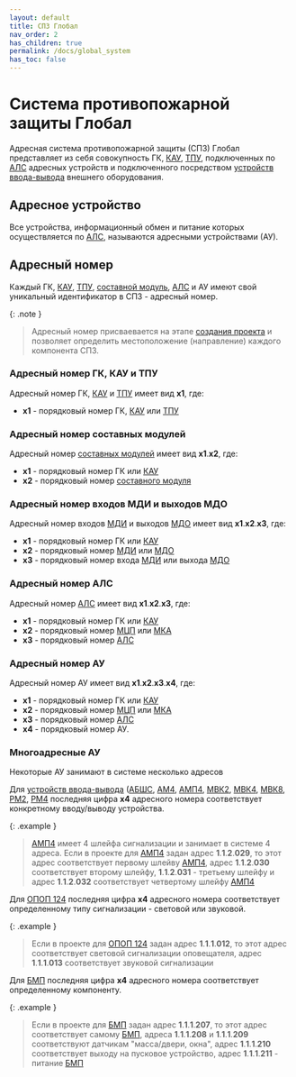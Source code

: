 ```yaml
---
layout: default
title: СПЗ Глобал
nav_order: 2
has_children: true
permalink: /docs/global_system
has_toc: false
---
```


# Система противопожарной защиты Глобал
Адресная система противопожарной защиты (СПЗ) Глобал представляет из себя совокупность ГК, <a href="/gk_manual/docs/global_system/kau">КАУ</a>, <a href="/gk_manual/docs/global_system/tpu">ТПУ</a>, подключенных по <a href="/gk_manual/docs/intelligence/communications_lines#адресная-линия-связи">АЛС</a> адресных устройств и подключенного посредством <a href="/gk_manual/docs/global_system/address_devices#устройства-ввода-вывода">устройств ввода-вывода</a> внешнего оборудования.

## Адресное устройство
Все устройства, информационный обмен и питание которых осуществляется по <a href="/gk_manual/docs/intelligence/communications_lines#адресная-линия-связи">АЛС</a>, называются адресными устройствами (АУ). 

## Адресный номер
Каждый ГК, <a href="/gk_manual/docs/global_system/kau">КАУ</a>, <a href="/gk_manual/docs/global_system/tpu">ТПУ</a>, <a href="/gk_manual/docs/intelligence/modules#составные-модули">составной модуль</a>, <a href="/gk_manual/docs/intelligence/communications_lines#адресная-линия-связи">АЛС</a> и АУ имеют свой уникальный идентификатор в СПЗ - адресный номер.

{: .note }
> Адресный номер присваевается на этапе <a href="/gk_manual/docs/intelligence#конфигурирование-гк">создания проекта</a> и позволяет определить местоположение (направление) каждого компонента СПЗ.

### Адресный номер ГК, КАУ и ТПУ
Адресный номер ГК, <a href="/gk_manual/docs/global_system/kau">КАУ</a> и <a href="/gk_manual/docs/global_system/tpu">ТПУ</a> имеет вид **x1**, где:
- **x1** - порядковый номер ГК, <a href="/gk_manual/docs/global_system/kau">КАУ</a> или <a href="/gk_manual/docs/global_system/tpu">ТПУ</a>

### Адресный номер составных модулей
Адресный номер <a href="/gk_manual/docs/intelligence/modules#составные-модули">составных модулей</a> имеет вид **x1**.**x2**, где:
- **x1** - порядковый номер ГК или <a href="/gk_manual/docs/global_system/kau">КАУ</a>
- **x2** - порядковый номер <a href="/gk_manual/docs/intelligence/modules#составные-модули">составного модуля</a>

### Адресный номер входов МДИ и выходов МДО
Адресный номер входов <a href="/gk_manual/docs/intelligence/modules#модуль-дискретных-входных-сигналов-с-контролем-цепи">МДИ</a> и выходов <a href="/gk_manual/docs/intelligence/modules#модуль-дискретных-выходных-сигналов-с-контролем-цепи">МДО</a> имеет вид **x1**.**x2**.**x3**, где:
- **x1** - порядковый номер ГК или <a href="/gk_manual/docs/global_system/kau">КАУ</a>
- **x2** - порядковый номер <a href="/gk_manual/docs/intelligence/modules#модуль-дискретных-входных-сигналов-с-контролем-цепи">МДИ</a> или <a href="/gk_manual/docs/intelligence/modules#модуль-дискретных-выходных-сигналов-с-контролем-цепи">МДО</a>
- **x3** - порядковый номер входа <a href="/gk_manual/docs/intelligence/modules#модуль-дискретных-входных-сигналов-с-контролем-цепи">МДИ</a> или выхода <a href="/gk_manual/docs/intelligence/modules#модуль-дискретных-выходных-сигналов-с-контролем-цепи">МДО</a>

### Адресный номер АЛС
Адресный номер <a href="/gk_manual/docs/intelligence/communications_lines#адресная-линия-связи">АЛС</a> имеет вид **x1**.**x2**.**x3**, где:
- **x1** - порядковый номер ГК или <a href="/gk_manual/docs/global_system/kau">КАУ</a>
- **x2** - порядковый номер <a href="/gk_manual/docs/intelligence/modules#модуль-центрального-процессора">МЦП</a> или <a href="/gk_manual/docs/intelligence/modules#модуль-кольцевых-адресных-линий-связи">МКА</a>
- **x3** - порядковый номер <a href="/gk_manual/docs/intelligence/communications_lines#адресная-линия-связи">АЛС</a>

### Адресный номер АУ
Адресный номер АУ имеет вид **x1**.**x2**.**x3**.**x4**, где:
- **x1** - порядковый номер ГК или <a href="/gk_manual/docs/global_system/kau">КАУ</a>
- **x2** - порядковый номер <a href="/gk_manual/docs/intelligence/modules#модуль-центрального-процессора">МЦП</a> или <a href="/gk_manual/docs/intelligence/modules#модуль-кольцевых-адресных-линий-связи">МКА</a>
- **x3** - порядковый номер <a href="/gk_manual/docs/intelligence/communications_lines#адресная-линия-связи">АЛС</a>
- **x4** - порядковый номер АУ.

### Многоадресные АУ
Некоторые АУ занимают в системе несколько адресов

Для <a href="/gk_manual/docs/global_system/address_devices#устройства-ввода-вывода">устройств ввода-вывода</a> (<a href="/gk_manual/docs/global_system/address_devices#барьер-шлейфов-сигнализации-адресный-абшс-r2">АБШС</a>, <a href="/gk_manual/docs/global_system/address_devices#метка-адресная-ам4-r2">АМ4</a>, <a href="/gk_manual/docs/global_system/address_devices#метка-адресная-пожарная-амп4-r2">АМП4</a>, <a href="/gk_manual/docs/global_system/address_devices#модуль-выходов-с-контролем-мвк2-r2">МВК2</a>, <a href="/gk_manual/docs/global_system/address_devices#модуль-выходов-с-контролем-мвк4-r2">МВК4</a>, <a href="/gk_manual/docs/global_system/address_devices#модуль-выходов-с-контролем-мвк8-r2">МВК8</a>, <a href="/gk_manual/docs/global_system/address_devices#модуль-релейный-рм2-r2">РМ2</a>, <a href="/gk_manual/docs/global_system/address_devices#модуль-релейный-рм4-r2">РМ4</a> последняя цифра **x4** адресного номера соответствует конкретному вводу/выводу устройства.

{: .example }
> <a href="/gk_manual/docs/global_system/address_devices#метка-адресная-пожарная-амп4-r2">АМП4</a> имеет 4 шлейфа сигнализации и занимает в системе 4 адреса. Если в проекте для <a href="/gk_manual/docs/global_system/address_devices#метка-адресная-пожарная-амп4-r2">АМП4</a> задан адрес **1**.**1**.**2**.**029**, то этот адрес соответствует первому шлейву <a href="/gk_manual/docs/global_system/address_devices#метка-адресная-пожарная-амп4-r2">АМП4</a>, адрес **1**.**1**.**2**.**030** соответствует второму шлейфу, **1**.**1**.**2**.**031** - третьему шлейфу и адрес **1**.**1**.**2**.**032** соответствует четвертому шлейфу <a href="/gk_manual/docs/global_system/address_devices#метка-адресная-пожарная-амп4-r2">АМП4</a>

Для <a href="/gk_manual/docs/global_system/address_devices#оповещатель-охранно-пожарный-комбинированный-свето-звуковой-адресный-опоп-124-r2">ОПОП 124</a> последняя цифра **x4** адресного номера соответствует определенному типу сигнализации - световой или звуковой.

{: .example }
> Если в проекте для <a href="/gk_manual/docs/global_system/address_devices#оповещатель-охранно-пожарный-комбинированный-свето-звуковой-адресный-опоп-124-r2">ОПОП 124</a> задан адрес **1**.**1**.**1**.**012**, то этот адрес соответствует световой сигнализации оповещателя, адрес **1**.**1**.**1**.**013** соответствует звуковой сигнализации

Для <a href="/gk_manual/docs/global_system/address_devices#блок-модульного-пожаротушения-бмп-r2">БМП</a> последняя цифра **x4** адресного номера соответствует определенному компоненту.

{: .example }
> Если в проекте для <a href="/gk_manual/docs/global_system/address_devices#блок-модульного-пожаротушения-бмп-r2">БМП</a> задан адрес **1**.**1**.**1**.**207**, то этот адрес соответствует самому <a href="/gk_manual/docs/global_system/address_devices#блок-модульного-пожаротушения-бмп-r2">БМП</a>, адреса **1**.**1**.**1**.**208** и **1**.**1**.**1**.**209** соответствуют датчикам "масса/двери, окна", адрес **1**.**1**.**1**.**210** соответствует выходу на пусковое устройство, адрес **1**.**1**.**1**.**211** - питание <a href="/gk_manual/docs/global_system/address_devices#блок-модульного-пожаротушения-бмп-r2">БМП</a>
